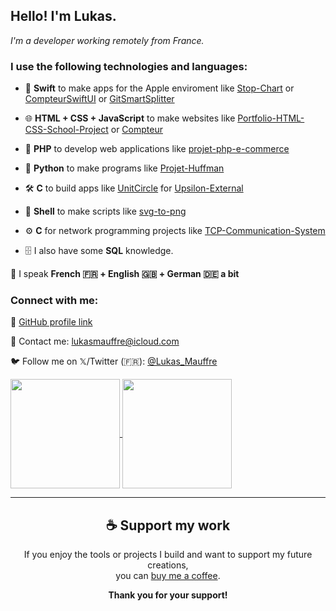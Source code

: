 <p></p>

## Hello! I'm Lukas.

_I'm a developer working remotely from France._

### I use the following technologies and languages:

- 🍏 **Swift** to make apps for the Apple enviroment like [Stop-Chart](https://github.com/LukasMFR/Stop-Chart) or [CompteurSwiftUI](https://github.com/LukasMFR/CompteurSwiftUI) or [GitSmartSplitter](https://github.com/LukasMFR/GitSmartSplitter)

- 🌐 **HTML + CSS + JavaScript** to make websites like [Portfolio-HTML-CSS-School-Project](https://github.com/LukasMFR/Portfolio-HTML-CSS-School-Project) or [Compteur](https://github.com/LukasMFR/Compteur)

- 🔵 **PHP** to develop web applications like [projet-php-e-commerce](https://github.com/LukasMFR/projet-php-e-commerce)

- 🐍 **Python** to make programs like [Projet-Huffman](https://github.com/LukasMFR/Projet-Huffman)

- 🛠️ **C** to build apps like [UnitCircle](https://github.com/LukasMFR/Upsilon-External/pull/1) for [Upsilon-External](https://github.com/LukasMFR/Upsilon-External)

- 🐚 **Shell** to make scripts like [svg-to-png](https://github.com/LukasMFR/svg-to-png.git)

- ⚙️ **C** for network programming projects like [TCP-Communication-System](https://github.com/LukasMFR/TCP-Communication-System.git)

- 🗄️ I also have some **SQL** knowledge.

💬 I speak **French 🇫🇷 + English 🇬🇧 + German 🇩🇪 a bit**

### Connect with me:

🔗 [GitHub profile link](https://github.com/LukasMFR)

📧 Contact me: [lukasmauffre@icloud.com](mailto:lukasmauffre@icloud.com)

🐦 Follow me on 𝕏/Twitter (🇫🇷): [@Lukas_Mauffre](https://twitter.com/lukas_mauffre)

<a href="https://github.com/anuraghazra/github-readme-stats">
  <img height=175 align="center" src="https://github-readme-stats.vercel.app/api?username=lukasmfr&count_private=true&show_icons=true&include_all_commits=true&rank_icon=github&theme=tokyonight#gh-dark-mode-only#" />
</a>
<a href="https://github.com/anuraghazra/convoychat">
  <img height=175 align="center" src="https://github-readme-stats.vercel.app/api/top-langs?username=lukasmfr&layout=compact&langs_count=8&card_width=320&theme=tokyonight#gh-dark-mode-only#" />
</a>

---

<h2 align="center">☕ Support my work</h2>
<p align="center">
  If you enjoy the tools or projects I build and want to support my future creations,<br>
  you can <a href="https://coff.ee/LukasMFR" target="_blank">buy me a coffee</a>.  
</p>
<p align="center"><strong>Thank you for your support!</strong></p>
